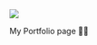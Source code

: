 <img src="https://previews.dropbox.com/p/thumb/AAgf_Gtkl9gEfen5wpaBru0br0xLJZ1npVtZe6JtF8ZhRnVZsiEKq7zlH6wWvQyu8yipmoM0Yr-ezpCuK-XYy_p8RW-CtLbLm8EuIGyzMlrEZl-6k4HlvzuvMIOsqxMGJ-hy8priPYT9hO3mIvRcowKPWLJtFCLio8GlOETnWigEec_WEWuaHaGQ2Qq_stighPGEup0gO37koCYTsq_YLPQGC8vB-X5L55tDE5qYzt2WT-gqkeu0zkHFQnMA2F7P7U8zTi9WDloN83HKeb0NjrwYLw0CKS6xXKW2c5Fz3zmcNmK-f5Ho6yGj1lU6c8ALXutgqGHFtQFYr2qoHMmjwNf7ZsixierH6d2xa9JLXIKXkHiF5302yJK2QuTQYQoHAoahLQthlDK13vnJSjb9QM4E/p.png?fv_content=true&size_mode=5"/>

My Portfolio page 🤙🏼
